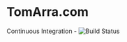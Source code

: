 # TomArra.com

Continuous Integration - ![Build Status](https://travis-ci.org/tomarra/tomarra.github.io.svg?branch=master)
